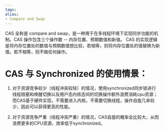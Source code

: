 ```yaml
---
tags: 
alias:
- Compare and Swap
---
```

CAS 全称是 compare and swap，是一种用于在多线程环境下实现同步功能的机制。CAS 操作包含三个操作数 -- 内存位置、预期数值和新值。
CAS 的实现逻辑是将内存位置处的数值与预期数值想比较，若相等，则将内存位置处的值替换为新值。若不相等，则不做任何操作。


# CAS 与 Synchronized 的使用情景：　　　

1.  对于资源竞争较少（线程冲突较轻）的情况，使用synchronized同步锁进行线程阻塞和唤醒切换以及用户态内核态间的切换操作额外浪费消耗cpu资源；而CAS基于硬件实现，不需要进入内核，不需要切换线程，操作自旋几率较少，因此可以获得更高的性能。
    
2.  对于资源竞争严重（线程冲突严重）的情况，CAS自旋的概率会比较大，从而浪费更多的CPU资源，效率低于synchronized。


